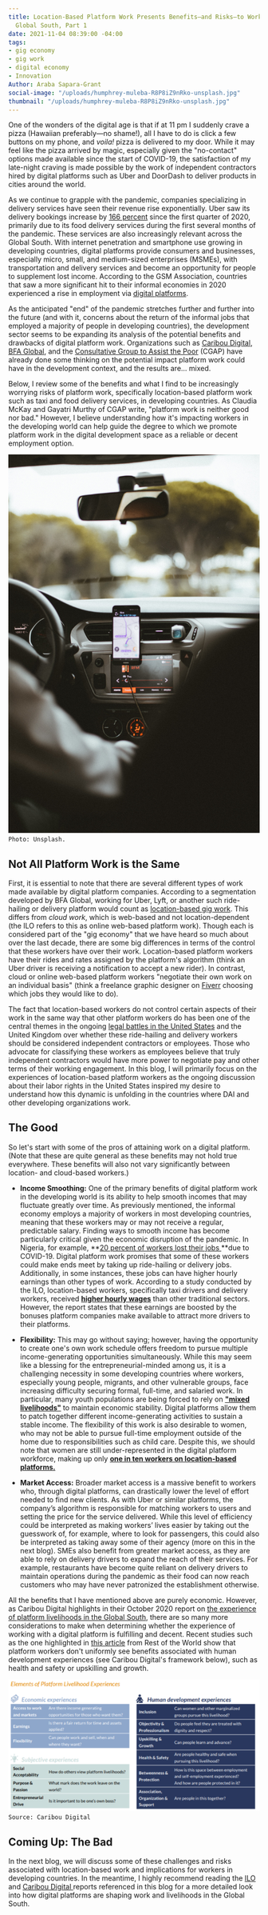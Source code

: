 ```yaml
---
title: Location-Based Platform Work Presents Benefits—and Risks—to Workers in the
  Global South, Part 1
date: 2021-11-04 08:39:00 -04:00
tags:
- gig economy
- gig work
- digital economy
- Innovation
Author: Araba Sapara-Grant
social-image: "/uploads/humphrey-muleba-R8P8iZ9nRko-unsplash.jpg"
thumbnail: "/uploads/humphrey-muleba-R8P8iZ9nRko-unsplash.jpg"
---
```


One of the wonders of the digital age is that if at 11 pm I suddenly crave a pizza (Hawaiian preferably—no shame!), all I have to do is click a few buttons on my phone, and *voila!* pizza is delivered to my door. While it may feel like the pizza arrived by magic, especially given the "no-contact" options made available since the start of COVID-19, the satisfaction of my late-night craving is made possible by the work of independent contractors hired by digital platforms such as Uber and DoorDash to deliver products in cities around the world.

<!--more-->

As we continue to grapple with the pandemic, companies specializing in delivery services have seen their revenue rise exponentially. Uber saw its delivery bookings increase by [166 percent](https://www.theguardian.com/technology/2021/may/05/uber-earnings-food-delivery-revenue) since the first quarter of 2020, primarily due to its food delivery services during the first several months of the pandemic. These services are also increasingly relevant across the Global South. With internet penetration and smartphone use growing in developing countries, digital platforms provide consumers and businesses, especially micro, small, and medium-sized enterprises (MSMEs), with transportation and delivery services and become an opportunity for people to supplement lost income. According to the GSM Association, countries that saw a more significant hit to their informal economies in 2020 experienced a rise in employment via [digital platforms](https://www.gsma.com/mobilefordevelopment/blog/covid-19-and-the-future-of-work-in-africas-mobile-industry-what-the-experts-say/).

As the anticipated "end" of the pandemic stretches further and further into the future (and with it, concerns about the return of the informal jobs that employed a majority of people in developing countries), the development sector seems to be expanding its analysis of the potential benefits and drawbacks of digital platform work. Organizations such as [Caribou Digital](https://www.platformlivelihoods.com/), [BFA Global](https://bfaglobal.com/iworker/insights/iworkers-a-new-bellwether-of-the-digital-economy/), and the [Consultative Group to Assist the Poor](https://www.cgap.org/blog/how-can-financial-services-support-platform-workers) (CGAP) have already done some thinking on the potential impact platform work could have in the development context, and the results are... mixed.

Below, I review some of the benefits and what I find to be increasingly worrying risks of platform work, specifically location-based platform work such as taxi and food delivery services, in developing countries. As Claudia McKay and Gayatri Murthy of CGAP write, "platform work is neither good nor bad." However, I believe understanding how it's impacting workers in the developing world can help guide the degree to which we promote platform work in the digital development space as a reliable or decent employment option.

![humphrey-muleba-R8P8iZ9nRko-unsplash.jpg](/uploads/humphrey-muleba-R8P8iZ9nRko-unsplash.jpg)`Photo: Unsplash.`

## Not All Platform Work is the Same

First, it is essential to note that there are several different types of work made available by digital platform companies. According to a segmentation developed by BFA Global, working for Uber, Lyft, or another such ride-hailing or delivery platform would count as [location-based gig work](https://bfaglobal.com/wp-content/uploads/2020/04/BFA_The-iWorker-Project_Ghana-Report_Apr-2020-Web.pdf). This differs from *cloud work*, which is web-based and not location-dependent (the ILO refers to this as online web-based platform work). Though each is considered part of the "gig economy" that we have heard so much about over the last decade, there are some big differences in terms of the control that these workers have over their work. Location-based platform workers have their rides and rates assigned by the platform's algorithm (think an Uber driver is receiving a notification to accept a new rider). In contrast, cloud or online web-based platform workers "negotiate their own work on an individual basis" (think a freelance graphic designer on [Fiverr](https://www.fiverr.com/) choosing which jobs they would like to do).

The fact that location-based workers do not control certain aspects of their work in the same way that other platform workers do has been one of the central themes in the ongoing [legal battles in the United States](https://abcnews.go.com/Business/fight-rideshare-drivers-react-ruling-prop-22-unconstitutional/story?id=79599366) and the United Kingdom over whether these ride-hailing and delivery workers should be considered independent contractors or employees. Those who advocate for classifying these workers as employees believe that truly independent contractors would have more power to negotiate pay and other terms of their working engagement. In this blog, I will primarily focus on the experiences of location-based platform workers as the ongoing discussion about their labor rights in the United States inspired my desire to understand how this dynamic is unfolding in the countries where DAI and other developing organizations work.

## The Good

So let's start with some of the pros of attaining work on a digital platform. (Note that these are quite general as these benefits may not hold true everywhere. These benefits will also not vary significantly between location- and cloud-based workers.)

* **Income Smoothing:** One of the primary benefits of digital platform work in the developing world is its ability to help smooth incomes that may fluctuate greatly over time. As previously mentioned, the informal economy employs a majority of workers in most developing countries, meaning that these workers may or may not receive a regular, predictable salary. Finding ways to smooth income has become particularly critical given the economic disruption of the pandemic. In Nigeria, for example, **[20 percent of workers lost their jobs ](https://www.reuters.com/world/africa/around-20-nigerian-workers-lost-jobs-due-covid-19-stats-office-2021-09-21/)**due to COVID-19. Digital platform work promises that some of these workers could make ends meet by taking up ride-hailing or delivery jobs. Additionally, in some instances, these jobs can have higher hourly earnings than other types of work. According to a study conducted by the ILO, location-based workers, specifically taxi drivers and delivery workers, received **[higher hourly wages](https://www.ilo.org/wcmsp5/groups/public/---dgreports/---dcomm/---publ/documents/publication/wcms_771749.pdf)** than other traditional sectors. However, the report states that these earnings are boosted by the bonuses platform companies make available to attract more drivers to their platforms.

* **Flexibility:** This may go without saying; however, having the opportunity to create one's own work schedule offers freedom to pursue multiple income-generating opportunities simultaneously. While this may seem like a blessing for the entrepreneurial-minded among us, it is a challenging necessity in some developing countries where workers, especially young people, migrants, and other vulnerable groups, face increasing difficulty securing formal, full-time, and salaried work. In particular, many youth populations are being forced to rely on **["mixed livelihoods"](http://mastercardfdn.org/wp-content/uploads/2018/05/Report_YouthLivelihoods_Feb2017v2-Accessible-3-1-accessible.pdf)** to maintain economic stability. Digital platforms allow them to patch together different income-generating activities to sustain a stable income. The flexibility of this work is also desirable to women, who may not be able to pursue full-time employment outside of the home due to responsibilities such as child care. Despite this, we should note that women are still under-represented in the digital platform workforce, making up only **[one in ten workers on location-based platforms.](https://www.ilo.org/wcmsp5/groups/public/---dgreports/---dcomm/---publ/documents/publication/wcms_771749.pdf)**

* **Market Access:** Broader market access is a massive benefit to workers who, through digital platforms, can drastically lower the level of effort needed to find new clients. As with Uber or similar platforms, the company’s algorithm is responsible for matching workers to users and setting the price for the service delivered. While this level of efficiency could be interpreted as making workers’ lives easier by taking out the guesswork of, for example, where to look for passengers, this could also be interpreted as taking away some of their agency (more on this in the next blog). SMEs also benefit from greater market access, as they are able to rely on delivery drivers to expand the reach of their services. For example, restaurants have become quite reliant on delivery drivers to maintain operations during the pandemic as their food can now reach customers who may have never patronized the establishment otherwise.

All the benefits that I have mentioned above are purely economic. However, as Caribou Digital highlights in their October 2020 report on [the experience of platform livelihoods in the Global South](https://www.platformlivelihoods.com/wp-content/uploads/2020/10/QYDEL-v1.01.pdf), there are so many more considerations to make when determining whether the experience of working with a digital platform is fulfilling and decent. Recent studies such as the one highlighted in [this article](https://restofworld.org/2021/global-gig-workers-index-mixed-emotions-dim-prospects/?utm_source=Temp\+-\+World\+Audience&utm_campaign=797a486ff0-EMAIL_CAMPAIGN_2021_10_18_04_57_COPY_01&utm_medium=email&utm_term=0_af5473c5aa-797a486ff0-446089188) from Rest of the World show that platform workers don't uniformly see benefits associated with human development experiences (see Caribou Digital's framework below), such as health and safety or upskilling and growth.

![CD Framework.png](/uploads/CD%20Framework.png)`Source: Caribou Digital`

## Coming Up: The Bad

In the next blog, we will discuss some of these challenges and risks associated with location-based work and implications for workers in developing countries. In the meantime, I highly recommend reading the [ILO](https://www.ilo.org/wcmsp5/groups/public/---dgreports/---dcomm/---publ/documents/publication/wcms_771749.pdf) and [Caribou Digital ](https://www.platformlivelihoods.com/wp-content/uploads/2020/10/QYDEL-v1.01.pdf)reports referenced in this blog for a more detailed look into how digital platforms are shaping work and livelihoods in the Global South.